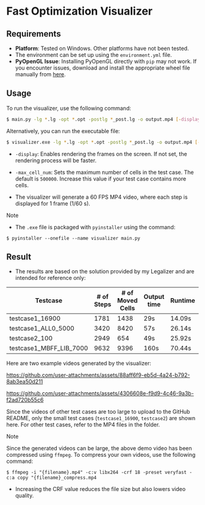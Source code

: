 # Fast Optimization Visualizer

## Requirements
- **Platform**: Tested on Windows. Other platforms have not been tested.
- The environment can be set up using the `environment.yml` file.
- **PyOpenGL Issue**: Installing PyOpenGL directly with `pip` may not work. If you encounter issues, download and install the appropriate wheel file manually from [here](https://github.com/cgohlke/pyopengl-build/releases/tag/v3.1.8).

## Usage
To run the visualizer, use the following command:
```bash
$ main.py -lg *.lg -opt *.opt -postlg *_post.lg -o output.mp4 [-display] [-max_cell_num NUM]
```
Alternatively, you can run the executable file:
```bash
$ visualizer.exe -lg *.lg -opt *.opt -postlg *_post.lg -o output.mp4 [-display] [-max_cell_num NUM]
```
- `-display`: Enables rendering the frames on the screen. If not set, the rendering process will be faster.
- `-max_cell_num`: Sets the maximum number of cells in the test case. The default is `500000`. Increase this value if your test case contains more cells.


- The visualizer will generate a 60 FPS MP4 video, where each step is displayed for 1 frame (1/60 s).

> [!NOTE]
> - The `.exe` file is packaged with `pyinstaller` using the command:
> ```
> $ pyinstaller --onefile --name visualizer main.py
> ```


## Result
- The results are based on the solution provided by my Legalizer and are intended for reference only:

|      Testcase     |# of Steps|# of Moved Cells|Output time|Runtime|Generate Speed|
|-------------------|----------|----------------|-----------|-------|--------------|
|  testcase1_16900  |    1781  |      1438      |    29s    | 14.09s|   126.40fps  |
|testcase1_ALL0_5000|    3420  |      8420      |    57s    | 26.14s|   130.83fps  |
|   testcase2_100   |    2949  |      654       |    49s    | 25.92s|   133.77fps  |
|testcase1_MBFF_LIB_7000|9632  |      9396      |    160s   | 70.44s|   136.74fps  |

Here are two example videos generated by the visualizer:

https://github.com/user-attachments/assets/88aff6f9-eb5d-4a24-b792-8ab3ea50d211

https://github.com/user-attachments/assets/4306608e-f9d9-4c46-9a3b-f2ad720b55c6

Since the videos of other test cases are too large to upload to the GitHub README, only the small test cases (`testcase1_16900`, `testcase2`) are shown here. For other test cases, refer to the MP4 files in the folder.
> [!NOTE]
> Since the generated videos can be large, the above demo video has been compressed using `ffmpeg`. To compress your own videos, use the following command:
> ```
> $ ffmpeg -i "{filename}.mp4" -c:v libx264 -crf 18 -preset veryfast -c:a copy "{filename}_compress.mp4
> ```
> - Increasing the CRF value reduces the file size but also lowers video quality.
